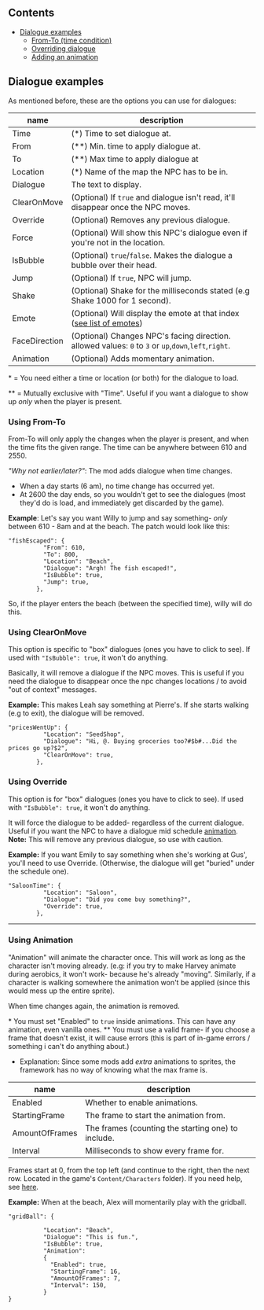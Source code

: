 ## Contents
* [Dialogue examples](#dialogue-examples)
  * [From-To (time condition)](#using-from-to)
  * [Overriding dialogue](#using-override)
  * [Adding an animation](#using-animation)



## Dialogue examples

As mentioned before, these are the options you can use for dialogues:

name | description
-----|------------
Time | (\*) Time to set dialogue at. 
From | (\*\*) Min. time to apply dialogue at.
To | (\*\*) Max time to apply dialogue at
Location | (\*) Name of the map the NPC has to be in. 
Dialogue | The text to display.
ClearOnMove | (Optional) If `true` and dialogue isn't read, it'll disappear once the NPC moves. 
Override | (Optional) Removes any previous dialogue.
Force | (Optional) Will show this NPC's dialogue even if you're not in the location.
IsBubble | (Optional) `true`/`false`. Makes the dialogue a bubble over their head.
Jump | (Optional) If `true`, NPC will jump. 
Shake | (Optional) Shake for the milliseconds stated (e.g Shake 1000 for 1 second).
Emote | (Optional) Will display the emote at that index ([see list of emotes](https://docs.google.com/spreadsheets/d/18AtLClQPuC96rJOC-A4Kb1ZkuqtTmCRFAKn9JJiFiYE/edit#gid=693962458))
FaceDirection | (Optional) Changes NPC's facing direction. allowed values: `0` to `3` or `up`,`down`,`left`,`right`.
Animation | (Optional) Adds momentary animation.


\* = You need either a time or location (or both) for the dialogue to load.

\*\* = Mutually exclusive with "Time". Useful if you want a dialogue to show up *only* when the player is present.


### Using From-To
From-To will only apply the changes when the player is present, and when the time fits the given range.
The time can be anywhere between 610 and 2550. 

_"Why not earlier/later?"_: The mod adds dialogue when time changes. 
- When a day starts (6 am), no time change has occurred yet. 
- At 2600 the day ends, so you wouldn't get to see the dialogues (most they'd do is load, and immediately get discarded by the game).

**Example**: 
Let's say you want Willy to jump and say something- *only* between 610 - 8am and at the beach. The patch would look like this:

```
"fishEscaped": {
          "From": 610,
          "To": 800,
          "Location": "Beach",
          "Dialogue": "Argh! The fish escaped!",
          "IsBubble": true,
          "Jump": true,
        },
```

So, if the player enters the beach (between the specified time), willy will do this. 


### Using ClearOnMove
This option is specific to "box" dialogues (ones you have to click to see). If used with `"IsBubble": true`, it won't do anything.

Basically, it will remove a dialogue if the NPC moves. This is useful if you need the dialogue to disappear once the npc changes locations / to avoid "out of context" messages.

**Example:**
This makes Leah say something at Pierre's. If she starts walking (e.g to exit), the dialogue will be removed.
```
"pricesWentUp": {
          "Location": "SeedShop",
          "Dialogue": "Hi, @. Buying groceries too?#$b#...Did the prices go up?$2",
          "ClearOnMove": true,
        },
```


### Using Override
This option is for "box" dialogues (ones you have to click to see). If used with `"IsBubble": true`, it won't do anything.

It will force the dialogue to be added- regardless of the current dialogue. Useful if you want the NPC to have a dialogue mid schedule <u>animation</u>.
**Note:** This will remove any previous dialogue, so use with caution.

**Example:**
If you want Emily to say something when she's working at Gus', you'll need to use Override. (Otherwise, the dialogue will get "buried" under the schedule one).
```
"SaloonTime": {
          "Location": "Saloon",
          "Dialogue": "Did you come buy something?",
          "Override": true,
        },
```
------------

### Using Animation
"Animation" will animate the character once.
This will work as long as the character isn't moving already. 
(e.g: if you try to make Harvey animate during aerobics, it won't work- because he's already "moving". Similarly, if a character is walking somewhere the animation won't be applied (since this would mess up the entire sprite).

When time changes again, the animation is removed.

\* You must set "Enabled" to `true` inside animations. This can have any animation, even vanilla ones.
\** You must use a valid frame- if you choose a frame that doesn't exist, it will cause errors (this is part of in-game errors / something i can't do anything about.) 
- Explanation: Since some mods add *extra* animations to sprites, the framework has no way of knowing what the max frame is.

name | description
-----|------------
Enabled | Whether to enable animations.
StartingFrame | The frame to start the animation from.
AmountOfFrames | The frames (counting the starting one) to include.
Interval | Milliseconds to show every frame for.

Frames start at 0, from the top left (and continue to the right, then the next row. Located in the game's `Content/Characters` folder).
If you need help, see [here](https://stardewvalleywiki.com/Modding:NPC_data#Overworld_sprites).

**Example:** 
When at the beach, Alex will momentarily play with the gridball.
```
"gridBall": {

          "Location": "Beach",
          "Dialogue": "This is fun.",
          "IsBubble": true,
          "Animation": 
          {
            "Enabled": true,
            "StartingFrame": 16,
            "AmountOfFrames": 7,
            "Interval": 150,
          }
}
```
